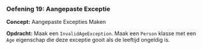 ### Oefening 19: Aangepaste Exceptie
**Concept:** Aangepaste Excepties Maken

**Opdracht:** Maak een `InvalidAgeException`. Maak een `Person` klasse met een `Age` eigenschap die deze exceptie gooit als de leeftijd ongeldig is.